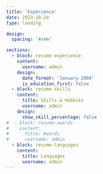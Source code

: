 ```yaml
---
title: 'Experience'
date: 2023-10-24
type: landing

design:
  spacing: '4rem'

sections:
  - block: resume-experience
    content:
      username: admin
    design:
      date_format: 'January 2006'
      is_education_first: false
  - block: resume-skills
    content:
      title: Skills & Hobbies
      username: admin
    design:
      show_skill_percentage: false
#  - block: resume-awards
#    content:
#      title: Awards
#      username: admin
  - block: resume-languages
    content:
      title: Languages
      username: admin
---
```

